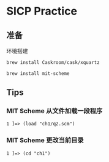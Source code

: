 # SICP Practice

## 准备

环境搭建

```bash
brew install Caskroom/cask/xquartz

brew install mit-scheme
```

## Tips

### MIT Scheme 从文件加载一段程序

```
1 ]=> (load "ch1/q2.scm")
```

### MIT Scheme 更改当前目录

```
1 ]=> (cd "ch1")
```
